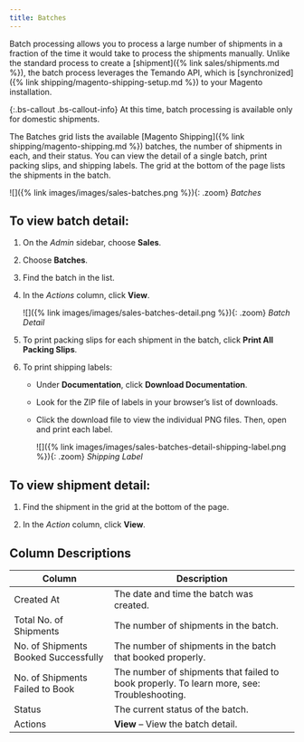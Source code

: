 ```yaml
---
title: Batches
---
```


Batch processing allows you to process a large number of shipments in a fraction of the time it would take to process the shipments manually. Unlike the standard process to create a [shipment]({% link sales/shipments.md %}), the batch process leverages the Temando API, which is [synchronized]({% link shipping/magento-shipping-setup.md %}) to your Magento installation.

{:.bs-callout .bs-callout-info}
At this time, batch processing is available only for domestic shipments.

The Batches grid lists the available [Magento Shipping]({% link shipping/magento-shipping.md %}) batches, the number of shipments in each, and their status. You can view the detail of a single batch, print packing slips, and shipping labels. The grid at the bottom of the page lists the shipments in the batch.

![]({% link images/images/sales-batches.png %}){: .zoom}
_Batches_

## To view batch detail:

1. On the _Admin_ sidebar, choose **Sales**.

1. Choose **Batches**.

1. Find the batch in the list.

1. In the _Actions_ column, click **View**.

    ![]({% link images/images/sales-batches-detail.png %}){: .zoom}
    _Batch Detail_

1. To print packing slips for each shipment in the batch, click **Print All Packing Slips**.

1. To print shipping labels:

    - Under **Documentation**, click **Download Documentation**.

    - Look for the ZIP file of labels in your browser’s list of downloads.

    - Click the download file to view the individual PNG files. Then, open and print each label.

      ![]({% link images/images/sales-batches-detail-shipping-label.png %}){: .zoom}
      _Shipping Label_

## To view shipment detail:

1. Find the shipment in the grid at the bottom of the page.

1. In the _Action_ column, click **View**.

## Column Descriptions

|Column|Description|
|--- |--- |
|Created At|The date and time the batch was created.|
|Total No. of Shipments|The number of shipments in the batch.|
|No. of Shipments Booked Successfully|The number of shipments in the batch that booked properly.|
|No. of Shipments Failed to Book|The number of shipments that failed to book properly. To learn more, see: Troubleshooting.|
|Status|The current status of the batch.|
|Actions|**View** – View the batch detail.|

